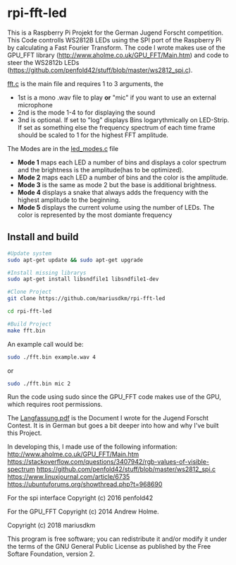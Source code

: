 # rpi-fft-led
This is a Raspberry Pi Projekt for the German Jugend Forscht competition.
This Code controlls WS2812B LEDs using the SPI port of the Raspberry Pi by calculating a Fast Fourier Transform.
The code I wrote makes use of the GPU_FFT library (http://www.aholme.co.uk/GPU_FFT/Main.htm) and 
code to steer the WS2812b LEDs (https://github.com/penfold42/stuff/blob/master/ws2812_spi.c).

[fft.c](fft.c) is the main file and requires 1 to 3 arguments, the
- 1st is a mono .wav file to play **or** "mic" if you want to use an external microphone
- 2nd is the mode 1-4 to for displaying the sound
- 3nd is optional. If set to "log" displays Bins logarythmically on LED-Strip. If set as something else the frequency spectrum of each time frame should be scaled to 1 for the highest FFT amplitude.

The Modes are in the [led_modes.c](led_modes.c) file
 * **Mode 1** maps each LED a number of bins and displays a color spectrum and the brightness is the amplitude(has to be optimized).
 * **Mode 2** maps each LED a number of bins and the color is the amplitude.
 * **Mode 3** is the same as mode 2 but the base is additional brightness.
 * **Mode 4** displays a snake that always adds the frequency with the highest amplitude to the beginning.
 * **Mode 5** displays the current volume using the number of LEDs. The color is represented by the most domiante frequency


## Install and build
```bash
#Update system
sudo apt-get update && sudo apt-get upgrade

#Install missing librarys
sudo apt-get install libsndfile1 libsndfile1-dev

#Clone Project
git clone https://github.com/mariusdkm/rpi-fft-led

cd rpi-fft-led

#Build Project
make fft.bin

```

An example call would be:
```bash
sudo ./fft.bin example.wav 4
```
or
```bash
sudo ./fft.bin mic 2
```

Run the code using sudo since the GPU_FFT code makes use of the GPU, which requires root permissions.


The [Langfassung.pdf](Langfassung.pdf) is the Document I wrote for the Jugend Forscht Contest.
It is in German but goes a bit deeper into how and why I've built this Project.


In developing this, I made use of the following information:
http://www.aholme.co.uk/GPU_FFT/Main.htm
https://stackoverflow.com/questions/3407942/rgb-values-of-visible-spectrum
https://github.com/penfold42/stuff/blob/master/ws2812_spi.c
https://www.linuxjournal.com/article/6735
https://ubuntuforums.org/showthread.php?t=968690


For the spi interface Copyright (c) 2016 penfold42

For the GPU_FFT Copyright (c) 2014 Andrew Holme.

Copyright (c) 2018 mariusdkm

This program is free software; you can redistribute it and/or modify 
it under the terms of the GNU General Public License as published by
the Free Softare Foundation, version 2.

